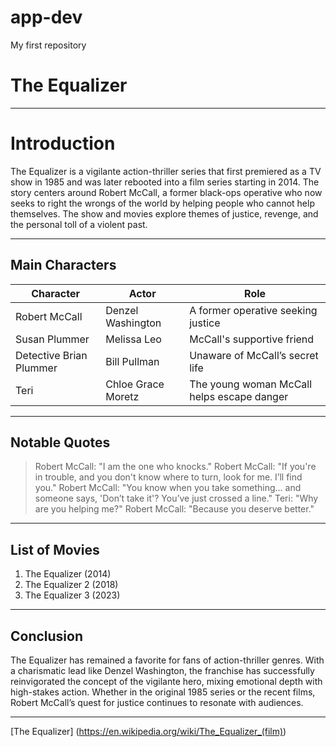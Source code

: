 # app-dev
My first repository

# The Equalizer

---

# Introduction
The Equalizer is a vigilante action-thriller series that first premiered as a TV show in 1985 and was later rebooted into a film series starting in 2014. The story centers around Robert McCall, a former black-ops operative who now seeks to right the wrongs of the world by helping people who cannot help themselves. The show and movies explore themes of justice, revenge, and the personal toll of a violent past.

---

## **Main Characters**

|      Character           |          Actor          |                      Role                   |
|--------------------------|-------------------------|---------------------------------------------|
| Robert McCall            | Denzel Washington       | A former operative seeking justice          |
| Susan Plummer            | Melissa Leo             | McCall's supportive friend                  |
| Detective Brian Plummer  | Bill Pullman            | Unaware of McCall’s secret life             |
| Teri                     | Chloe Grace Moretz      | The young woman McCall helps escape danger  |

---

## Notable Quotes

> Robert McCall: "I am the one who knocks."
> Robert McCall: "If you're in trouble, and you don't know where to turn, look for me. I’ll find you."
> Robert McCall: "You know when you take something... and someone says, 'Don’t take it'? You’ve just crossed a line."
> Teri: "Why are you helping me?"
> Robert McCall: "Because you deserve better."


---

## List of Movies

1. The Equalizer (2014)
2. The Equalizer 2 (2018)
3. The Equalizer 3 (2023)

---

## Conclusion
The Equalizer has remained a favorite for fans of action-thriller genres. With a charismatic lead like Denzel Washington, the franchise has successfully reinvigorated the concept of the vigilante hero, mixing emotional depth with high-stakes action. Whether in the original 1985 series or the recent films, Robert McCall’s quest for justice continues to resonate with audiences.

--- 

[The Equalizer] (https://en.wikipedia.org/wiki/The_Equalizer_(film))


